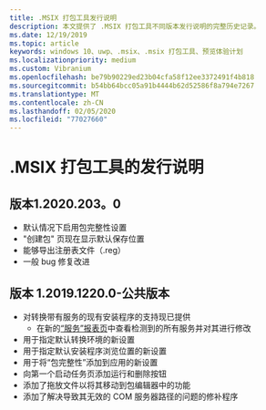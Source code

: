 ```yaml
---
title: .MSIX 打包工具发行说明
description: 本文提供了 .MSIX 打包工具不同版本发行说明的完整历史记录。
ms.date: 12/19/2019
ms.topic: article
keywords: windows 10、uwp、.msix、.msix 打包工具、预览体验计划
ms.localizationpriority: medium
ms.custom: Vibranium
ms.openlocfilehash: be79b90229ed23b04cfa58f12ee3372491f4b818
ms.sourcegitcommit: b54bb64bcc05a91b4444b62d52586f8a794e7267
ms.translationtype: MT
ms.contentlocale: zh-CN
ms.lasthandoff: 02/05/2020
ms.locfileid: "77027660"
---
```

# <a name="release-notes-for-the-msix-packaging-tool"></a>.MSIX 打包工具的发行说明

## <a name="version-120202030"></a>版本1.2020.203。0
- 默认情况下启用包完整性设置
- "创建包" 页现在显示默认保存位置
- 能够导出注册表文件（.reg）
- 一般 bug 修复改进

## <a name="version-1201912200---public-release"></a>版本 1.2019.1220.0-公共版本
- 对转换带有服务的现有安装程序的支持现已提供
  - 在新的[“服务”报表页](../convert-an-installer-with-services.md)中查看检测到的所有服务并对其进行修改
- 用于指定默认转换环境的新设置
- 用于指定默认安装程序浏览位置的新设置
- 用于将“包完整性”添加到应用的新设置
- 向第一个启动任务页添加运行和删除按钮
- 添加了拖放文件以将其移动到包编辑器中的功能
- 添加了解决导致其无效的 COM 服务器路径的问题的修补程序
